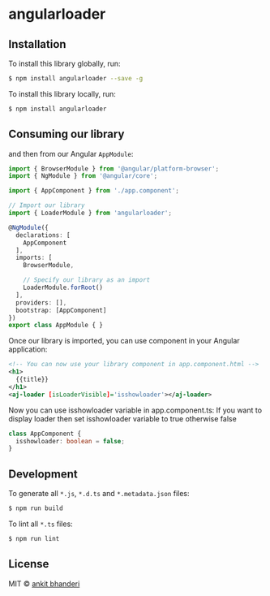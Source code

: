 # angularloader

## Installation

To install this library globally, run:

```bash
$ npm install angularloader --save -g
```

To install this library locally, run:

```bash
$ npm install angularloader
```

## Consuming our library

and then from our Angular `AppModule`:

```typescript
import { BrowserModule } from '@angular/platform-browser';
import { NgModule } from '@angular/core';

import { AppComponent } from './app.component';

// Import our library
import { LoaderModule } from 'angularloader';

@NgModule({
  declarations: [
    AppComponent
  ],
  imports: [
    BrowserModule,

    // Specify our library as an import
    LoaderModule.forRoot()
  ],
  providers: [],
  bootstrap: [AppComponent]
})
export class AppModule { }
```

Once our library is imported, you can use component in your Angular application:

```xml
<!-- You can now use your library component in app.component.html -->
<h1>
  {{title}}
</h1>
<aj-loader [isLoaderVisible]='isshowloader'></aj-loader>
```

Now you can use isshowloader variable in app.component.ts:
If you want to display loader then set isshowloader variable to true otherwise false

```typescript
class AppComponent {
  isshowloader: boolean = false;
}
```

## Development

To generate all `*.js`, `*.d.ts` and `*.metadata.json` files:

```bash
$ npm run build
```

To lint all `*.ts` files:

```bash
$ npm run lint
```

## License

MIT © [ankit bhanderi](mailto:baj9032@gmail.com)
